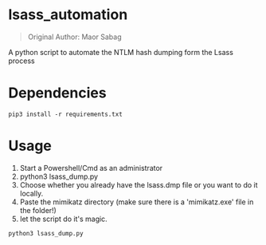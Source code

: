 # lsass_automation
> Original Author: Maor Sabag


A python script to automate the NTLM hash dumping form the Lsass process


# Dependencies

```
pip3 install -r requirements.txt
```

# Usage

1. Start a Powershell/Cmd as an administrator
2. python3 lsass_dump.py
3. Choose whether you already have the lsass.dmp file or you want to do it locally.
4. Paste the mimikatz directory (make sure there is a 'mimikatz.exe' file in the folder!)
5. let the script do it's magic.

```
python3 lsass_dump.py
```



